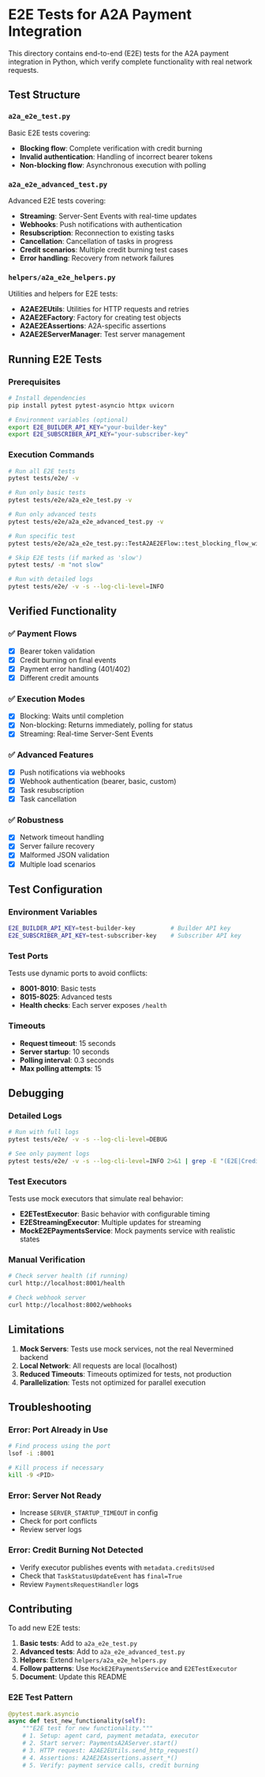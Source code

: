 # E2E Tests for A2A Payment Integration

This directory contains end-to-end (E2E) tests for the A2A payment integration in Python, which verify complete functionality with real network requests.

## Test Structure

### `a2a_e2e_test.py`

Basic E2E tests covering:

- **Blocking flow**: Complete verification with credit burning
- **Invalid authentication**: Handling of incorrect bearer tokens
- **Non-blocking flow**: Asynchronous execution with polling

### `a2a_e2e_advanced_test.py`

Advanced E2E tests covering:

- **Streaming**: Server-Sent Events with real-time updates
- **Webhooks**: Push notifications with authentication
- **Resubscription**: Reconnection to existing tasks
- **Cancellation**: Cancellation of tasks in progress
- **Credit scenarios**: Multiple credit burning test cases
- **Error handling**: Recovery from network failures

### `helpers/a2a_e2e_helpers.py`

Utilities and helpers for E2E tests:

- **A2AE2EUtils**: Utilities for HTTP requests and retries
- **A2AE2EFactory**: Factory for creating test objects
- **A2AE2EAssertions**: A2A-specific assertions
- **A2AE2EServerManager**: Test server management

## Running E2E Tests

### Prerequisites

```bash
# Install dependencies
pip install pytest pytest-asyncio httpx uvicorn

# Environment variables (optional)
export E2E_BUILDER_API_KEY="your-builder-key"
export E2E_SUBSCRIBER_API_KEY="your-subscriber-key"
```

### Execution Commands

```bash
# Run all E2E tests
pytest tests/e2e/ -v

# Run only basic tests
pytest tests/e2e/a2a_e2e_test.py -v

# Run only advanced tests
pytest tests/e2e/a2a_e2e_advanced_test.py -v

# Run specific test
pytest tests/e2e/a2a_e2e_test.py::TestA2AE2EFlow::test_blocking_flow_with_credit_burning -v

# Skip E2E tests (if marked as 'slow')
pytest tests/ -m "not slow"

# Run with detailed logs
pytest tests/e2e/ -v -s --log-cli-level=INFO
```

## Verified Functionality

### ✅ Payment Flows

- [x] Bearer token validation
- [x] Credit burning on final events
- [x] Payment error handling (401/402)
- [x] Different credit amounts

### ✅ Execution Modes

- [x] Blocking: Waits until completion
- [x] Non-blocking: Returns immediately, polling for status
- [x] Streaming: Real-time Server-Sent Events

### ✅ Advanced Features

- [x] Push notifications via webhooks
- [x] Webhook authentication (bearer, basic, custom)
- [x] Task resubscription
- [x] Task cancellation

### ✅ Robustness

- [x] Network timeout handling
- [x] Server failure recovery
- [x] Malformed JSON validation
- [x] Multiple load scenarios

## Test Configuration

### Environment Variables

```bash
E2E_BUILDER_API_KEY=test-builder-key          # Builder API key
E2E_SUBSCRIBER_API_KEY=test-subscriber-key    # Subscriber API key
```

### Test Ports

Tests use dynamic ports to avoid conflicts:

- **8001-8010**: Basic tests
- **8015-8025**: Advanced tests
- **Health checks**: Each server exposes `/health`

### Timeouts

- **Request timeout**: 15 seconds
- **Server startup**: 10 seconds
- **Polling interval**: 0.3 seconds
- **Max polling attempts**: 15

## Debugging

### Detailed Logs

```bash
# Run with full logs
pytest tests/e2e/ -v -s --log-cli-level=DEBUG

# See only payment logs
pytest tests/e2e/ -v -s --log-cli-level=INFO 2>&1 | grep -E "(E2E|Credits|Bearer)"
```

### Test Executors

Tests use mock executors that simulate real behavior:

- **E2ETestExecutor**: Basic behavior with configurable timing
- **E2EStreamingExecutor**: Multiple updates for streaming
- **MockE2EPaymentsService**: Mock payments service with realistic states

### Manual Verification

```bash
# Check server health (if running)
curl http://localhost:8001/health

# Check webhook server
curl http://localhost:8002/webhooks
```

## Limitations

1. **Mock Servers**: Tests use mock services, not the real Nevermined backend
2. **Local Network**: All requests are local (localhost)
3. **Reduced Timeouts**: Timeouts optimized for tests, not production
4. **Parallelization**: Tests not optimized for parallel execution

## Troubleshooting

### Error: Port Already in Use

```bash
# Find process using the port
lsof -i :8001

# Kill process if necessary
kill -9 <PID>
```

### Error: Server Not Ready

- Increase `SERVER_STARTUP_TIMEOUT` in config
- Check for port conflicts
- Review server logs

### Error: Credit Burning Not Detected

- Verify executor publishes events with `metadata.creditsUsed`
- Check that `TaskStatusUpdateEvent` has `final=True`
- Review `PaymentsRequestHandler` logs

## Contributing

To add new E2E tests:

1. **Basic tests**: Add to `a2a_e2e_test.py`
2. **Advanced tests**: Add to `a2a_e2e_advanced_test.py`
3. **Helpers**: Extend `helpers/a2a_e2e_helpers.py`
4. **Follow patterns**: Use `MockE2EPaymentsService` and `E2ETestExecutor`
5. **Document**: Update this README

### E2E Test Pattern

```python
@pytest.mark.asyncio
async def test_new_functionality(self):
    """E2E test for new functionality."""
    # 1. Setup: agent card, payment metadata, executor
    # 2. Start server: PaymentsA2AServer.start()
    # 3. HTTP request: A2AE2EUtils.send_http_request()
    # 4. Assertions: A2AE2EAssertions.assert_*()
    # 5. Verify: payment service calls, credit burning
```
